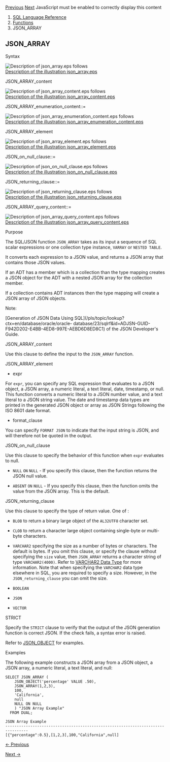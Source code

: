 [Previous](ITERATION_NUMBER.md) [Next](JSON_ARRAYAGG.md) JavaScript must
be enabled to correctly display this content

  1. [SQL Language Reference ](index.md)
  2. [Functions](Functions.md)
  3. JSON_ARRAY

## JSON_ARRAY

Syntax

![Description of json_array.eps
follows](https://docs.oracle.com/en/database/oracle/oracle-database/23/sqlrf/img/json_array.gif)  
[Description of the illustration json_array.eps](img_text/json_array.md)

JSON_ARRAY_content

  

![Description of json_array_content.eps
follows](https://docs.oracle.com/en/database/oracle/oracle-database/23/sqlrf/img/json_array_content.gif)  
[Description of the illustration
json_array_content.eps](img_text/json_array_content.md)

  

JSON_ARRAY_enumeration_content::=

![Description of json_array_enumeration_content.eps
follows](https://docs.oracle.com/en/database/oracle/oracle-database/23/sqlrf/img/json_array_enumeration_content.gif)  
[Description of the illustration
json_array_enumeration_content.eps](img_text/json_array_enumeration_content.md)

JSON_ARRAY_element

  

![Description of json_array_element.eps
follows](https://docs.oracle.com/en/database/oracle/oracle-database/23/sqlrf/img/json_array_element.gif)  
[Description of the illustration
json_array_element.eps](img_text/json_array_element.md)

  

JSON_on_null_clause::=

![Description of json_on_null_clause.eps
follows](https://docs.oracle.com/en/database/oracle/oracle-database/23/sqlrf/img/json_on_null_clause.gif)  
[Description of the illustration
json_on_null_clause.eps](img_text/json_on_null_clause.md)

JSON_returning_clause::=

![Description of json_returning_clause.eps
follows](https://docs.oracle.com/en/database/oracle/oracle-database/23/sqlrf/img/json_returning_clause.gif)  
[Description of the illustration
json_returning_clause.eps](img_text/json_returning_clause.md)

JSON_ARRAY_query_content::=

![Description of json_array_query_content.eps
follows](https://docs.oracle.com/en/database/oracle/oracle-database/23/sqlrf/img/json_array_query_content.gif)  
[Description of the illustration
json_array_query_content.eps](img_text/json_array_query_content.md)

Purpose

The SQL/JSON function `JSON_ARRAY` takes as its input a sequence of SQL scalar
expressions or one collection type instance, `VARRAY` or `NESTED TABLE`.

It converts each expression to a JSON value, and returns a JSON array that
contains those JSON values.

If an ADT has a member which is a collection than the type mapping creates a
JSON object for the ADT with a nested JSON array for the collection member.

If a collection contains ADT instances then the type mapping will create a
JSON array of JSON objects.

Note:

[Generation of JSON Data Using
SQL](/pls/topic/lookup?ctx=en/database/oracle/oracle-
database/23/sqlrf&id=ADJSN-GUID-F942D202-E4BB-4ED8-997E-AEBD6D8ED8C1) of the
JSON Developer's Guide.

JSON_ARRAY_content

Use this clause to define the input to the `JSON_ARRAY` function.

JSON_ARRAY_element

  * expr

For `expr`, you can specify any SQL expression that evaluates to a JSON
object, a JSON array, a numeric literal, a text literal, date, timestamp, or
null. This function converts a numeric literal to a JSON number value, and a
text literal to a JSON string value. The date and timestamp data types are
printed in the generated JSON object or array as JSON Strings following the
ISO 8601 date format.

  * format_clause

You can specify `FORMAT JSON` to indicate that the input string is JSON, and
will therefore not be quoted in the output.

JSON_on_null_clause

Use this clause to specify the behavior of this function when `expr` evaluates
to null.

  * `NULL` `ON` `NULL` \- If you specify this clause, then the function returns the JSON null value. 

  * `ABSENT` `ON` `NULL` \- If you specify this clause, then the function omits the value from the JSON array. This is the default. 

JSON_returning_clause

Use this clause to specify the type of return value. One of :

  * `BLOB` to return a binary large object of the `AL32UTF8` character set. 

  * `CLOB` to return a character large object containing single-byte or multi-byte characters. 

  * `VARCHAR2` specifying the size as a number of bytes or characters. The default is bytes. If you omit this clause, or specify the clause without specifying the `size` value, then `JSON_ARRAY` returns a character string of type `VARCHAR2(4000)`. Refer to [VARCHAR2 Data Type](Data-Types.md#GUID-0DC7FFAA-F03F-4448-8487-F2592496A510) for more information. Note that when specifying the `VARCHAR2` data type elsewhere in SQL, you are required to specify a size. However, in the `JSON_returning_clause` you can omit the size. 

  * `BOOLEAN`

  * `JSON`

  * `VECTOR`

STRICT

Specify the `STRICT` clause to verify that the output of the JSON generation
function is correct JSON. If the check fails, a syntax error is raised.

Refer to
[JSON_OBJECT](JSON_OBJECT.md#GUID-1EF347AE-7FDA-4B41-AFE0-DD5A49E8B370) for
examples.

Examples

The following example constructs a JSON array from a JSON object, a JSON
array, a numeric literal, a text literal, and null:

    
    
    SELECT JSON_ARRAY (     
        JSON_OBJECT('percentage' VALUE .50),
        JSON_ARRAY(1,2,3),
        100,
        'California',
        null
        NULL ON NULL
        ) "JSON Array Example"
      FROM DUAL;
     
    JSON Array Example
    --------------------------------------------------------------------------------
    [{"percentage":0.5},[1,2,3],100,"California",null]


[← Previous](ITERATION_NUMBER.md)

[Next →](JSON_ARRAYAGG.md)
